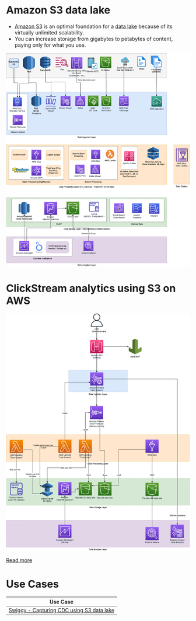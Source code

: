 # Amazon S3 data lake
- [Amazon S3](https://docs.aws.amazon.com/whitepapers/latest/building-data-lakes/amazon-s3-data-lake-storage-platform.html) is an optimal foundation for a [data lake](../../../../5_BigDataServices/Glossaries/DataStorage/DataLake.md) because of its virtually unlimited scalability.
- You can increase storage from gigabytes to petabytes of content, paying only for what you use.

![](../../../../12_HLDDesignProblemsUC/AWS_ModernDataArchitecture/AWS-Data-Architecture-ETL-OLTP-OLAP-DataLake.png)

# ClickStream analytics using S3 on AWS

![](../../../../12_HLDDesignProblemsUC/AWS_ClickStreamAnalytics/AWSClickStreamAnalytic.png)

[Read more](../../../../12_HLDDesignProblemsUC/AWS_ClickStreamAnalytics/Readme.md)

# Use Cases

| Use Case                                                                                                           |
|--------------------------------------------------------------------------------------------------------------------|
| [Swiggy - Capturing CDC using S3 data lake](../../../../13_TechStacksRealWorld/SwiggyTechStack.md) |

